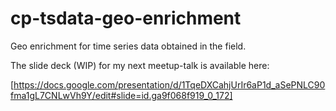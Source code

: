 # cp-tsdata-geo-enrichment

Geo enrichment for time series data obtained in the field.

The slide deck (WIP) for my next meetup-talk is available here:

[https://docs.google.com/presentation/d/1TqeDXCahjUrIr6aP1d_aSePNLC90fma1gL7CNLwVh9Y/edit#slide=id.ga9f068f919_0_172]
